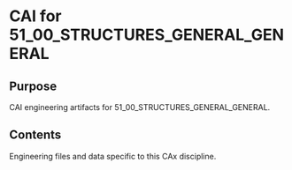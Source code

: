 # CAI for 51_00_STRUCTURES_GENERAL_GENERAL

## Purpose
CAI engineering artifacts for 51_00_STRUCTURES_GENERAL_GENERAL.

## Contents
Engineering files and data specific to this CAx discipline.
